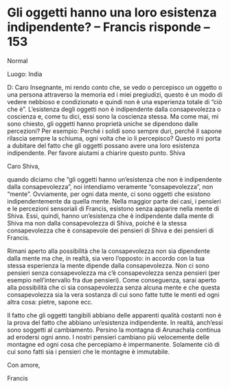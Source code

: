 # Gli oggetti hanno una loro esistenza indipendente? – Francis risponde – 153

Normal

Luogo: India

D: Caro Insegnante, mi rendo conto che, se vedo o percepisco un oggetto o una persona attraverso la memoria ed i miei pregiudizi, questo è un modo di vedere nebbioso e condizionato e quindi non è una esperienza totale di “ciò che è”. L’esistenza degli oggetti non è indipendente dalla consapevolezza o coscienza e, come tu dici, essi sono la coscienza stessa. Ma come mai, mi sono chiesto, gli oggetti hanno proprietà uniche se dipendono dalle percezioni? Per esempio: Perché i solidi sono sempre duri, perché il sapone rilascia sempre la schiuma, ogni volta che io li percepisco? Questo mi porta a dubitare del fatto che gli oggetti possano avere una loro esistenza indipendente. Per favore aiutami a chiarire questo punto. Shiva

Caro Shiva,

quando diciamo che “gli oggetti hanno un’esistenza che non è indipendente dalla consapevolezza”, noi intendiamo veramente “consapevolezza”, non “mente”. Ovviamente, per ogni data mente, ci sono oggetti che esistono indipendentemente da quella mente. Nella maggior parte dei casi, i pensieri e le percezioni sensoriali di Francis, esistono senza apparire nella mente di Shiva. Essi, quindi, hanno un’esistenza che è indipendente dalla mente di Shiva ma non dalla consapevolezza di Shiva, poiché è la stessa consapevolezza che è consapevole dei pensieri di Shiva e dei pensieri di Francis.

Rimani aperto alla possibilità che la consapevolezza non sia dipendente dalla mente ma che, in realtà, sia vero l’opposto: in accordo con la tua stessa esperienza la mente dipende dalla consapevolezza. Non ci sono pensieri senza consapevolezza ma c’è consapevolezza senza pensieri (per esempio nell’intervallo fra due pensieri). Come conseguenza, sarai aperto alla possibilità che ci sia consapevolezza senza alcuna mente e che questa consapevolezza sia la vera sostanza di cui sono fatte tutte le menti ed ogni altra cosa: pietre, sapone ecc.

Il fatto che gli oggetti tangibili abbiano delle apparenti qualità costanti non è la prova del fatto che abbiano un’esistenza indipendente. In realtà, anch’essi sono soggetti al cambiamento. Persino la montagna di Arunachala continua ad erodersi ogni anno. I nostri pensieri cambiano più velocemente delle montagne ed ogni cosa che percepiamo è impermanente. Solamente ciò di cui sono fatti sia i pensieri che le montagne è immutabile.

Con amore,

Francis

